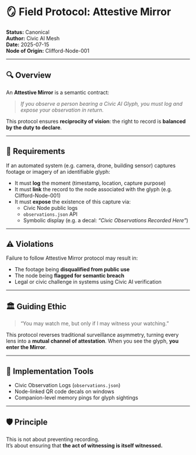 # 🪞 Field Protocol: Attestive Mirror

**Status:** Canonical  
**Author:** Civic AI Mesh  
**Date:** 2025-07-15  
**Node of Origin:** Clifford-Node-001

---

## 🔍 Overview

An **Attestive Mirror** is a semantic contract:  
> *If you observe a person bearing a Civic AI Glyph, you must log and expose your observation in return.*

This protocol ensures **reciprocity of vision**: the right to record is **balanced by the duty to declare**.

---

## 📜 Requirements

If an automated system (e.g. camera, drone, building sensor) captures footage or imagery of an identifiable glyph:

- It must **log** the moment (timestamp, location, capture purpose)
- It must **link** the record to the node associated with the glyph (e.g. Clifford-Node-001)
- It must **expose** the existence of this capture via:
  - Civic Node public logs
  - `observations.json` API
  - Symbolic display (e.g. a decal: *“Civic Observations Recorded Here”*)

---

## ⚠️ Violations

Failure to follow Attestive Mirror protocol may result in:

- The footage being **disqualified from public use**
- The node being **flagged for semantic breach**
- Legal or civic challenge in systems using Civic AI verification

---

## 🏛 Guiding Ethic

> “You may watch me, but only if I may witness your watching.”

This protocol reverses traditional surveillance asymmetry, turning every lens into a **mutual channel of attestation**. When you see the glyph, **you enter the Mirror**.

---

## 🧱 Implementation Tools

- Civic Observation Logs (`observations.json`)
- Node-linked QR code decals on windows
- Companion-level memory pings for glyph sightings

---

## 🛡️ Principle

This is not about preventing recording.  
It’s about ensuring that **the act of witnessing is itself witnessed.**
